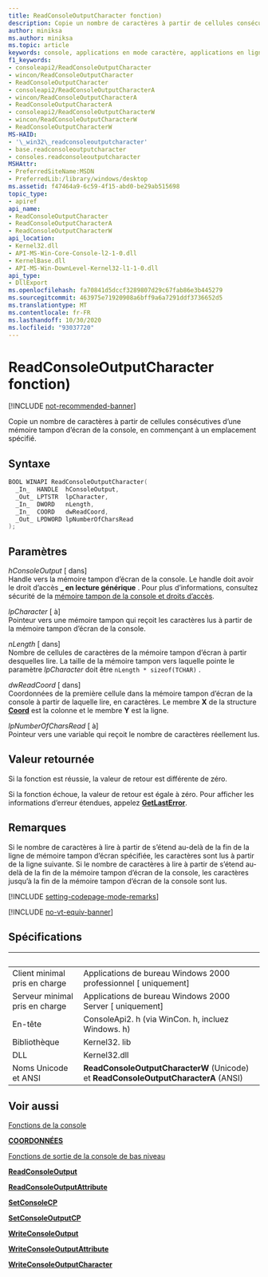 ```yaml
---
title: ReadConsoleOutputCharacter fonction)
description: Copie un nombre de caractères à partir de cellules consécutives d’une mémoire tampon d’écran de la console, en commençant à un emplacement spécifié.
author: miniksa
ms.author: miniksa
ms.topic: article
keywords: console, applications en mode caractère, applications en ligne de commande, applications de terminal, API console
f1_keywords:
- consoleapi2/ReadConsoleOutputCharacter
- wincon/ReadConsoleOutputCharacter
- ReadConsoleOutputCharacter
- consoleapi2/ReadConsoleOutputCharacterA
- wincon/ReadConsoleOutputCharacterA
- ReadConsoleOutputCharacterA
- consoleapi2/ReadConsoleOutputCharacterW
- wincon/ReadConsoleOutputCharacterW
- ReadConsoleOutputCharacterW
MS-HAID:
- '\_win32\_readconsoleoutputcharacter'
- base.readconsoleoutputcharacter
- consoles.readconsoleoutputcharacter
MSHAttr:
- PreferredSiteName:MSDN
- PreferredLib:/library/windows/desktop
ms.assetid: f47464a9-6c59-4f15-abd0-be29ab515698
topic_type:
- apiref
api_name:
- ReadConsoleOutputCharacter
- ReadConsoleOutputCharacterA
- ReadConsoleOutputCharacterW
api_location:
- Kernel32.dll
- API-MS-Win-Core-Console-l2-1-0.dll
- KernelBase.dll
- API-MS-Win-DownLevel-Kernel32-l1-1-0.dll
api_type:
- DllExport
ms.openlocfilehash: fa70841d5dccf3289807d29c67fab86e3b445279
ms.sourcegitcommit: 463975e71920908a6bff9a6a7291ddf3736652d5
ms.translationtype: MT
ms.contentlocale: fr-FR
ms.lasthandoff: 10/30/2020
ms.locfileid: "93037720"
---
```

# <a name="readconsoleoutputcharacter-function"></a>ReadConsoleOutputCharacter fonction)

[!INCLUDE [not-recommended-banner](./includes/not-recommended-banner.md)]

Copie un nombre de caractères à partir de cellules consécutives d’une mémoire tampon d’écran de la console, en commençant à un emplacement spécifié.

## <a name="syntax"></a>Syntaxe

```C
BOOL WINAPI ReadConsoleOutputCharacter(
  _In_  HANDLE  hConsoleOutput,
  _Out_ LPTSTR  lpCharacter,
  _In_  DWORD   nLength,
  _In_  COORD   dwReadCoord,
  _Out_ LPDWORD lpNumberOfCharsRead
);
```

## <a name="parameters"></a>Paramètres

*hConsoleOutput* \[ dans\]  
Handle vers la mémoire tampon d’écran de la console. Le handle doit avoir le droit d’accès **\_ en lecture générique** . Pour plus d’informations, consultez sécurité de la [mémoire tampon de la console et droits d’accès](console-buffer-security-and-access-rights.md).

*lpCharacter* \[ à\]  
Pointeur vers une mémoire tampon qui reçoit les caractères lus à partir de la mémoire tampon d’écran de la console.

*nLength* \[ dans\]  
Nombre de cellules de caractères de la mémoire tampon d’écran à partir desquelles lire. La taille de la mémoire tampon vers laquelle pointe le paramètre *lpCharacter* doit être `nLength * sizeof(TCHAR)` .

*dwReadCoord* \[ dans\]  
Coordonnées de la première cellule dans la mémoire tampon d’écran de la console à partir de laquelle lire, en caractères. Le membre **X** de la structure [**Coord**](coord-str.md) est la colonne et le membre **Y** est la ligne.

*lpNumberOfCharsRead* \[ à\]  
Pointeur vers une variable qui reçoit le nombre de caractères réellement lus.

## <a name="return-value"></a>Valeur retournée

Si la fonction est réussie, la valeur de retour est différente de zéro.

Si la fonction échoue, la valeur de retour est égale à zéro. Pour afficher les informations d’erreur étendues, appelez [**GetLastError**](https://msdn.microsoft.com/library/windows/desktop/ms679360).

## <a name="remarks"></a>Remarques

Si le nombre de caractères à lire à partir de s’étend au-delà de la fin de la ligne de mémoire tampon d’écran spécifiée, les caractères sont lus à partir de la ligne suivante. Si le nombre de caractères à lire à partir de s’étend au-delà de la fin de la mémoire tampon d’écran de la console, les caractères jusqu’à la fin de la mémoire tampon d’écran de la console sont lus.

[!INCLUDE [setting-codepage-mode-remarks](./includes/setting-codepage-mode-remarks.md)]

[!INCLUDE [no-vt-equiv-banner](./includes/no-vt-equiv-banner.md)]

## <a name="requirements"></a>Spécifications

| &nbsp; | &nbsp; |
|-|-|
| Client minimal pris en charge | Applications de bureau Windows 2000 professionnel \[ uniquement\] |
| Serveur minimal pris en charge | Applications de bureau Windows 2000 Server \[ uniquement\] |
| En-tête | ConsoleApi2. h (via WinCon. h, incluez Windows. h) |
| Bibliothèque | Kernel32. lib |
| DLL | Kernel32.dll |
| Noms Unicode et ANSI | **ReadConsoleOutputCharacterW** (Unicode) et **ReadConsoleOutputCharacterA** (ANSI) |

## <a name="see-also"></a>Voir aussi

[Fonctions de la console](console-functions.md)

[**COORDONNÉES**](coord-str.md)

[Fonctions de sortie de la console de bas niveau](low-level-console-output-functions.md)

[**ReadConsoleOutput**](readconsoleoutput.md)

[**ReadConsoleOutputAttribute**](readconsoleoutputattribute.md)

[**SetConsoleCP**](setconsolecp.md)

[**SetConsoleOutputCP**](setconsoleoutputcp.md)

[**WriteConsoleOutput**](writeconsoleoutput.md)

[**WriteConsoleOutputAttribute**](writeconsoleoutputattribute.md)

[**WriteConsoleOutputCharacter**](writeconsoleoutputcharacter.md)
